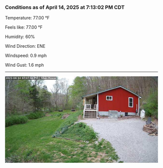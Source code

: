 ### Conditions as of April 14, 2025 at 7:13:02 PM CDT 

Temperature: 77.00 &deg;F

Feels like: 77.00 &deg;F

Humidity: 60%

Wind Direction: ENE

Windspeed: 0.9 mph

Wind Gust: 1.6 mph

---

<img src="./images/latest.jpeg"/>

